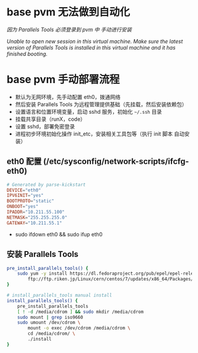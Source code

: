 # base pvm 无法做到自动化

*因为 Parallels Tools 必须登录到 pvm 中 手动进行安装*

*Unable to open new session in this virtual machine.
Make sure the latest version of Parallels Tools is installed 
in this virtual machine and it has finished booting.*

# base pvm 手动部署流程

* 默认为无网环境，先手动配置 eth0，拨通网络
* 然后安装 Parallels Tools 为远程管理提供基础（先挂载，然后安装依赖包）
* 设置语言和位置环境变量，启动 sshd 服务，初始化 `~/.ssh` 目录
* 挂载共享目录（runX，code）
* 设置 sshd，部署免密登录
* 进程初步环境初始化操作 init_etc，安装相关工具包等（执行 init 脚本 自动安装）
  
## eth0 配置 (/etc/sysconfig/network-scripts/ifcfg-eth0)

```conf
# Generated by parse-kickstart
DEVICE="eth0"
IPV6INIT="yes"
BOOTPROTO="static"
ONBOOT="yes"
IPADDR="10.211.55.100"
NETMASK="255.255.255.0"
GATEWAY="10.211.55.1"
```

* sudo ifdown eth0 && sudo ifup eth0

## 安装 Parallels Tools

```bash
pre_install_parallels_tools() {
	sudo yum -y install https://dl.fedoraproject.org/pub/epel/epel-release-latest-7.noarch.rpm dkms \
		ftp://ftp.riken.jp/Linux/cern/centos/7/updates/x86_64/Packages/kernel-devel-3.10.0-693.el7.x86_64.rpm
}

# install_parallels_tools manual install
install_parallels_tools() {
	pre_install_parallels_tools
	[ ! -d /media/cdrom ] && sudo mkdir /media/cdrom
	sudo mount | grep iso9660
	sudo umount /dev/cdrom \
		mount -o exec /dev/cdrom /media/cdrom \
		cd /media/cdrom/ \
		./install
}
```